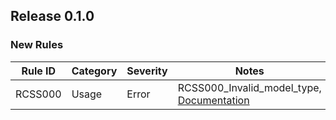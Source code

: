 ## Release 0.1.0

### New Rules

Rule ID | Category | Severity | Notes
--------|----------|----------|--------------------
RCSS000 | Usage    | Error    | RCSS000_Invalid_model_type, [Documentation](https://google.com)

